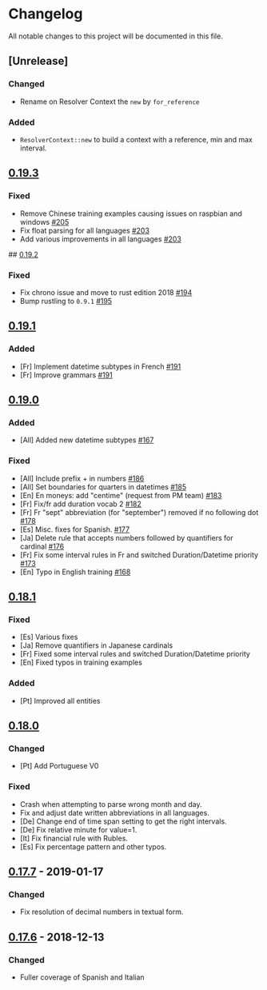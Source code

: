# Changelog
All notable changes to this project will be documented in this file.

## [Unrelease]

### Changed
- Rename on Resolver Context the `new` by `for_reference`

### Added 
- `ResolverContext::new` to build a context with a reference, min and max interval.

## [0.19.3]
### Fixed
- Remove Chinese training examples causing issues on raspbian and windows [#205](https://github.com/snipsco/rustling-ontology/pull/205)
- Fix float parsing for all languages [#203](https://github.com/snipsco/rustling-ontology/pull/203)
- Add various improvements in all languages [#203](https://github.com/snipsco/rustling-ontology/pull/203)

## [0.19.2]
### Fixed
- Fix chrono issue and move to rust edition 2018 [#194](https://github.com/snipsco/rustling-ontology/pull/194)
- Bump rustling to `0.9.1` [#195](https://github.com/snipsco/rustling-ontology/pull/195)

## [0.19.1]
### Added
- [Fr] Implement datetime subtypes in French [#191](https://github.com/snipsco/rustling-ontology/pull/191)
- [Fr] Improve grammars [#191](https://github.com/snipsco/rustling-ontology/pull/191)

## [0.19.0]
### Added
- [All] Added new datetime subtypes [#167](https://github.com/snipsco/rustling-ontology/pull/167)

### Fixed
- [All] Include prefix + in numbers [#186](https://github.com/snipsco/rustling-ontology/pull/186)
- [All] Set boundaries for quarters in datetimes [#185](https://github.com/snipsco/rustling-ontology/pull/185)
- [En] En moneys: add "centime" (request from PM team) [#183](https://github.com/snipsco/rustling-ontology/pull/183)
- [Fr] Fix/fr add duration vocab 2 [#182](https://github.com/snipsco/rustling-ontology/pull/182)
- [Fr] Fr "sept" abbreviation (for "september") removed if no following dot [#178](https://github.com/snipsco/rustling-ontology/pull/178)
- [Es] Misc. fixes for Spanish. [#177](https://github.com/snipsco/rustling-ontology/pull/177)
- [Ja] Delete rule that accepts numbers followed by quantifiers for cardinal [#176](https://github.com/snipsco/rustling-ontology/pull/176)
- [Fr] Fix some interval rules in Fr and switched Duration/Datetime priority [#173](https://github.com/snipsco/rustling-ontology/pull/173)
- [En] Typo in English training [#168](https://github.com/snipsco/rustling-ontology/pull/168)

## [0.18.1]
### Fixed
- [Es] Various fixes
- [Ja] Remove quantifiers in Japanese cardinals
- [Fr] Fixed some interval rules and switched Duration/Datetime priority
- [En] Fixed typos in training examples

### Added
- [Pt] Improved all entities

## [0.18.0]
### Changed
- [Pt] Add Portuguese V0

### Fixed
- Crash when attempting to parse wrong month and day.
- Fix and adjust date written abbreviations in all languages.
- [De] Change end of time span setting to get the right intervals.
- [De] Fix relative minute for value=1.
- [It] Fix financial rule with Rubles.
- [Es] Fix percentage pattern and other typos.

## [0.17.7] - 2019-01-17
### Changed
- Fix resolution of decimal numbers in textual form.

## [0.17.6] - 2018-12-13
### Changed
- Fuller coverage of Spanish and Italian

[0.19.3]: https://github.com/snipsco/rustling-ontology/compare/0.19.2...0.19.3
[0.19.2]: https://github.com/snipsco/rustling-ontology/compare/0.19.1...0.19.2
[0.19.1]: https://github.com/snipsco/rustling-ontology/compare/0.19.0...0.19.1
[0.19.0]: https://github.com/snipsco/rustling-ontology/compare/0.18.1...0.19.0
[0.18.1]: https://github.com/snipsco/rustling-ontology/compare/0.18.0...0.18.1
[0.18.0]: https://github.com/snipsco/rustling-ontology/compare/0.17.7...0.18.0
[0.17.7]: https://github.com/snipsco/rustling-ontology/compare/0.17.6...0.17.7
[0.17.6]: https://github.com/snipsco/rustling-ontology/compare/0.17.5...0.17.6
